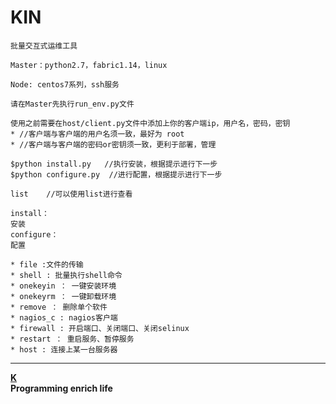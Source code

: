 ﻿KIN
 ======

    批量交互式运维工具

    Master：python2.7，fabric1.14，linux

    Node: centos7系列，ssh服务

    请在Master先执行run_env.py文件

    使用之前需要在host/client.py文件中添加上你的客户端ip，用户名，密码，密钥
    * //客户端与客户端的用户名须一致，最好为 root
    * //客户端与客户端的密码or密钥须一致，更利于部署，管理
 
    $python install.py   //执行安装，根据提示进行下一步
    $python configure.py  //进行配置，根据提示进行下一步

    list    //可以使用list进行查看

    install：
    安装  
    configure：
    配置
  
    * file :文件的传输
    * shell : 批量执行shell命令
    * onekeyin ： 一键安装环境
    * onekeyrm ： 一键卸载环境
    * remove ： 删除单个软件
    * nagios_c : nagios客户端
    * firewall : 开启端口、关闭端口、关闭selinux
    * restart ： 重启服务、暂停服务
    * host : 连接上某一台服务器
_________
[__K__](https://www.ktianc.com "ktianc")  
  __Programming enrich life__
